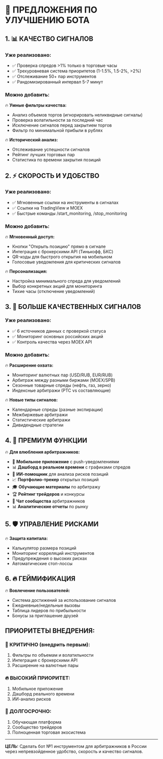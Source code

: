# 🚀 ПРЕДЛОЖЕНИЯ ПО УЛУЧШЕНИЮ БОТА

## 1. 📊 КАЧЕСТВО СИГНАЛОВ

### Уже реализовано:
- ✅ Проверка спредов >1% только в торговые часы
- ✅ Трехуровневая система приоритетов (1-1.5%, 1.5-2%, >2%)
- ✅ Отслеживание 50+ пар инструментов
- ✅ Рандомизированный интервал 5-7 минут

### Можно добавить:
🔥 **Умные фильтры качества:**
- Анализ объемов торгов (игнорировать неликвидные сигналы)
- Проверка волатильности за последний час
- Исключение сигналов перед закрытием торгов
- Фильтр по минимальной прибыли в рублях

🔥 **Исторический анализ:**
- Отслеживание успешности сигналов
- Рейтинг лучших торговых пар
- Статистика по времени закрытия позиций

## 2. ⚡ СКОРОСТЬ И УДОБСТВО

### Уже реализовано:
- ✅ Мгновенные ссылки на инструменты в сигналах
- ✅ Ссылки на TradingView и MOEX
- ✅ Быстрые команды /start_monitoring, /stop_monitoring

### Можно добавить:
🔥 **Мгновенный доступ:**
- Кнопки "Открыть позицию" прямо в сигнале
- Интеграция с брокерскими API (Тинькофф, БКС)
- QR-коды для быстрого открытия на мобильном
- Голосовые уведомления для критических сигналов

🔥 **Персонализация:**
- Настройка минимального спреда для уведомлений
- Выбор конкретных акций для мониторинга
- Тихие часы (отключение уведомлений)

## 3. 🎯 БОЛЬШЕ КАЧЕСТВЕННЫХ СИГНАЛОВ

### Уже реализовано:
- ✅ 6 источников данных с проверкой статуса
- ✅ Мониторинг основных российских акций
- ✅ Контроль качества через MOEX API

### Можно добавить:
🔥 **Расширение охвата:**
- Мониторинг валютных пар (USD/RUB, EUR/RUB)
- Арбитраж между разными биржами (MOEX/SPB)
- Сезонные товарные спреды (нефть, газ, зерно)
- Индексные арбитражи (РТС vs составляющие)

🔥 **Новые типы сигналов:**
- Календарные спреды (разные экспирации)
- Межбиржевые арбитражи
- Статистические арбитражи
- Дивидендные стратегии

## 4. 💎 ПРЕМИУМ ФУНКЦИИ

🔥 **Для влюбления арбитражников:**
- 📱 **Мобильное приложение** с push-уведомлениями
- 📊 **Дашборд в реальном времени** с графиками спредов
- 🤖 **ИИ-помощник** для анализа рисков позиций
- 📈 **Портфолио-трекер** открытых позиций
- 🎓 **Обучающие материалы** по арбитражу
- 🏆 **Рейтинг трейдеров** и конкурсы
- 💬 **Чат сообщества** арбитражников
- 📊 **Аналитические отчеты** по рынку

## 5. 🛡️ УПРАВЛЕНИЕ РИСКАМИ

🔥 **Защита капитала:**
- Калькулятор размера позиций
- Мониторинг корреляций инструментов
- Предупреждения о высоких рисках
- Автоматические стоп-лоссы

## 6. 🔥 ГЕЙМИФИКАЦИЯ

🔥 **Вовлечение пользователей:**
- Система достижений за использование сигналов
- Ежедневные/недельные вызовы
- Таблица лидеров по прибыльности
- Бонусы за приглашение друзей

## ПРИОРИТЕТЫ ВНЕДРЕНИЯ:

### 🚨 КРИТИЧНО (внедрить первым):
1. Фильтры по объемам и волатильности
2. Интеграция с брокерскими API
3. Расширение на валютные пары

### 🔥 ВЫСОКИЙ ПРИОРИТЕТ:
1. Мобильное приложение
2. Дашборд реального времени
3. ИИ-анализ рисков

### 💎 ДОЛГОСРОЧНО:
1. Обучающая платформа
2. Сообщество трейдеров
3. Полноценная торговая экосистема

---

**ЦЕЛЬ:** Сделать бот №1 инструментом для арбитражников в России через непревзойденное удобство, скорость и качество сигналов.